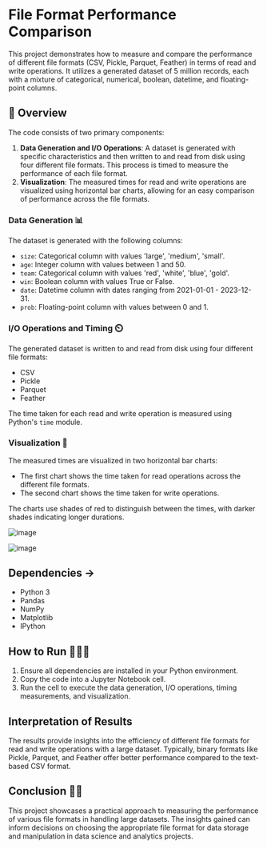# File Format Performance Comparison 

This project demonstrates how to measure and compare the performance of different file formats (CSV, Pickle, Parquet, Feather) in terms of read and write operations. It utilizes a generated dataset of 5 million records, each with a mixture of categorical, numerical, boolean, datetime, and floating-point columns.

## 📘 Overview

The code consists of two primary components:

1. **Data Generation and I/O Operations**: A dataset is generated with specific characteristics and then written to and read from disk using four different file formats. This process is timed to measure the performance of each file format.
2. **Visualization**: The measured times for read and write operations are visualized using horizontal bar charts, allowing for an easy comparison of performance across the file formats.

### Data Generation 📊

The dataset is generated with the following columns:
- `size`: Categorical column with values 'large', 'medium', 'small'.
- `age`: Integer column with values between 1 and 50.
- `team`: Categorical column with values 'red', 'white', 'blue', 'gold'.
- `win`: Boolean column with values True or False.
- `date`: Datetime column with dates ranging from 2021-01-01 - 2023-12-31.
- `prob`: Floating-point column with values between 0 and 1.

### I/O Operations and Timing ⏲️

The generated dataset is written to and read from disk using four different file formats:
- CSV
- Pickle
- Parquet
- Feather

The time taken for each read and write operation is measured using Python's `time` module.

### Visualization 👀

The measured times are visualized in two horizontal bar charts:
- The first chart shows the time taken for read operations across the different file formats.
- The second chart shows the time taken for write operations.

The charts use shades of red to distinguish between the times, with darker shades indicating longer durations.

![image](https://github.com/joemcmullin/Data-read-write-speeds/assets/3474363/f5c401bf-c9df-4bfc-945e-109e50d325f9)


![image](https://github.com/joemcmullin/Data-read-write-speeds/assets/3474363/e18520d9-9c05-4f88-a0c7-686ac9b476ca)


## Dependencies →

- Python 3
- Pandas
- NumPy
- Matplotlib
- IPython

## How to Run 🏃🏻‍♂️

1. Ensure all dependencies are installed in your Python environment.
2. Copy the code into a Jupyter Notebook cell.
3. Run the cell to execute the data generation, I/O operations, timing measurements, and visualization.

## Interpretation of Results 

The results provide insights into the efficiency of different file formats for read and write operations with a large dataset. Typically, binary formats like Pickle, Parquet, and Feather offer better performance compared to the text-based CSV format.

## Conclusion 👍🏼

This project showcases a practical approach to measuring the performance of various file formats in handling large datasets. The insights gained can inform decisions on choosing the appropriate file format for data storage and manipulation in data science and analytics projects.
